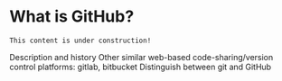 # What is GitHub?

```{note}
This content is under construction!
```
Description and history
Other similar web-based code-sharing/version control platforms: gitlab, bitbucket
Distinguish between git and GitHub